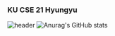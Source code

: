 ### KU CSE 21 Hyungyu

<!--
**hyungyu-02/hyungyu-02** is a ✨ _special_ ✨ repository because its `README.md` (this file) appears on your GitHub profile.

Here are some ideas to get you started:

- 🔭 I’m currently working on ...
- 🌱 I’m currently learning ...
- 👯 I’m looking to collaborate on ...
- 🤔 I’m looking for help with ...
- 💬 Ask me about ...
- 📫 How to reach me: ...
- 😄 Pronouns: ...
- ⚡ Fun fact: ...
-->
![header](https://capsule-render.vercel.app/api?type=Rounded&text=KU%20CSE%2021%20Hyungyu&color=555555&fontColor=FFFFFF&fontSize=42&fontAlignY=54)
![Anurag's GitHub stats](https://github-readme-stats.vercel.app/api?username=hyungyu-02&show_icons=true&theme=radical)
